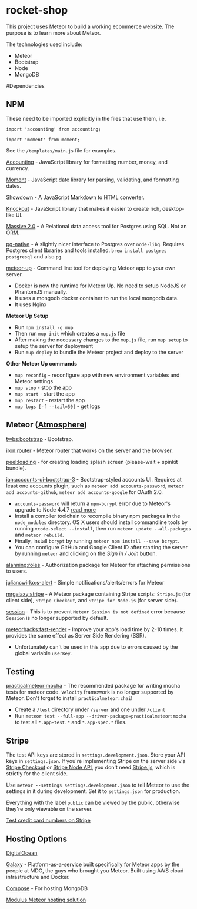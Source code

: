 # rocket-shop

This project uses Meteor to build a working ecommerce website. The purpose is to learn more about Meteor.

The technologies used include:
* Meteor
* Bootstrap
* Node
* MongoDB

#Dependencies
## NPM

These need to be imported explicitly in the files that use them, i.e.
 
`import 'accounting' from accounting;`

`import 'moment' from moment;` 

See the `/templates/main.js` file for examples.  

[Accounting](https://github.com/openexchangerates/accounting.js) - JavaScript library for formatting number, money, and currency.

[Moment](https://github.com/moment/moment) - JavaScript date library for parsing, validating, and formatting dates.

[Showdown](https://github.com/showdownjs/showdown) - A JavaScript Markdown to HTML converter.

[Knockout](https://github.com/knockout/knockout) - JavaScript library that makes it easier to create rich, desktop-like UI.

[Massive 2.0](https://github.com/robconery/massive-js) - A Relational data access tool for Postgres using SQL. Not an ORM.

[pg-native](https://www.npmjs.com/package/pg-native) - A slightly nicer interface to Postgres over `node-libq`. Requires Postgres client libraries and tools installed. `brew install postgres postgresql` and also `pg`.

[meteor-up](https://github.com/kadirahq/meteor-up) - Command line tool for deploying Meteor app to your own server. 
* Docker is now the runtime for Meteor Up. No need to setup NodeJS or PhantomJS manually.
* It uses a mongodb docker container to run the local mongodb data.
* It uses Nginx

**Meteor Up Setup**
* Run `npm install -g mup`
* Then run `mup init` which creates a `mup.js` file
* After making the necessary changes to the `mup.js` file, run `mup setup` to setup the server for deployment
* Run `mup deploy` to bundle the Meteor project and deploy to the server

**Other Meteor Up commands**
* `mup reconfig` - reconfigure app with new environment variables and Meteor settings
* `mup stop` - stop the app
* `mup start` - start the app
* `mup restart` - restart the app
* `mup logs [-f --tail=50]` - get logs

## Meteor ([Atmosphere](https://atmospherejs.com/))
 
[twbs:bootstrap](https://atmospherejs.com/twbs/bootstrap) - Bootstrap.

[iron:router](https://atmospherejs.com/iron/router) - Meteor router that works on the server and the browser.

[peel:loading](https://atmospherejs.com/pcel/loading) - for creating loading splash screen (please-wait + spinkit bundle).

[ian:accounts-ui-bootstrap-3](https://atmospherejs.com/ian/accounts-ui-bootstrap-3) - Bootstrap-styled accounts UI. Requires at least one accounts plugin, such as `meteor add accounts-password`, `meteor add accounts-github`, `meteor add accounts-google` for OAuth 2.0.
* `accounts-password` will return a `npm-bcrypt` error due to Meteor's upgrade to Node 4.4.7 [read more](https://guide.meteor.com/1.4-migration.html#binary-packages-require-build-toolchain)
* Install a compiler toolchain to recompile binary npm packages in the `node_modules` directory. OS X users should install commandline tools by running `xcode-select --install`, then run `meteor update --all-packages` and `meteor rebuild`.
* Finally, install `bcrypt` by running `meteor npm install --save bcrypt`.
* You can configure GitHub and Google Client ID after starting the server by running `meteor` and clicking on the _Sign in / Join_ button.

[alanning:roles](https://atmospherejs.com/alanning/roles) - Authorization package for Meteor for attaching permissions to users.

[juliancwirko:s-alert](https://atmospherejs.com/juliancwirko/s-alert) - Simple notifications/alerts/errors for Meteor

[mrgalaxy:stripe](https://atmospherejs.com/mrgalaxy/stripe) - A Meteor package containing Stripe scripts: `Stripe.js` (for client side), `Stripe Checkout`, and `Stripe for Node.js` (for server side).

[session](https://docs.meteor.com/api/session.html) - This is to prevent `Meteor Session is not defined` error because `Session` is no longer supported by default.

[meteorhacks:fast-render](https://atmospherejs.com/meteorhacks/fast-render) - Improve your app's load time by 2-10 times. It provides the same effect as Server Side Rendering (SSR).
* Unfortunately can't be used in this app due to errors caused by the global variable `userKey`.


## Testing

[practicalmeteor:mocha](https://atmospherejs.com/practicalmeteor/mocha) - The recommended package for writing mocha tests for meteor code. `Velocity` framework is no longer supported by Meteor. Don't forget to install `practicalmeteor:chai`!
* Create a `/test` directory under `/server` and one under `/client`
* Run `meteor test --full-app --driver-package=practicalmeteor:mocha` to test all `*.app-test.*` and `*.app-spec.*` files.

## Stripe

The test API keys are stored in `settings.development.json`. Store your API keys in `settings.json`. If you're implementing Stripe on the server side via [Stripe Checkout](https://stripe.com/docs/checkout) or [Stripe Node API](https://stripe.com/docs/api/node#balance_object), you don't need [Stripe.js](https://stripe.com/docs/stripe.js), which is strictly for the client side.

Use `meteor --settings settings.development.json` to tell Meteor to use the settings in it during development. Set it to `settings.json` for production.

Everything with the label `public` can be viewed by the public, otherwise they're only viewable on the server. 

[Test credit card numbers on Stripe](https://stripe.com/docs/testing#cards)

## Hosting Options

[DigitalOcean](https://www.digitalocean.com/)

[Galaxy](https://www.meteor.com/hosting) - Platform-as-a-service built specifically for Meteor apps by the people at MDG, the guys who brought you Meteor. Built using AWS cloud infrastructure and Docker. 

[Compose](https://www.compose.com/mongodb) - For hosting MongoDB

[Modulus Meteor hosting solution](https://modulus.io/meteor)
